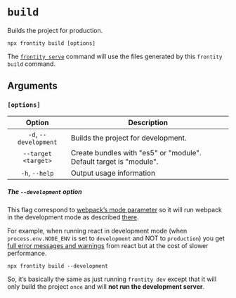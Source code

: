 # `build`

Builds the project for production.

```shell
npx frontity build [options]
```

The [`frontity serve`](serve.md) command will use the files generated by this `frontity build` command. 

## Arguments

### **`[options]`**

|            Option            | Description                                                                                                                                  |
| :--------------------------: | -------------------------------------------------------------------------------------------------------------------------------------------- |
|       `-d`, `--development`       | Builds the project for development.                                                                          |
|        `--target <target>`         | Create bundles with "es5" or "module". Default target is "module".                                                                                      |
| `-h`, `--help`  | Output usage information                                                                                                             |

##### The `--development` option

This flag correspond to [webpack’s mode parameter](https://webpack.js.org/configuration/mode/) so it will run webpack in the development mode as described [there](https://webpack.js.org/configuration/mode/).

For example, when running react in development mode (when `process.env.NODE_ENV` is set to `development` and NOT to `production`) you get [full error messages and warnings](https://reactjs.org/docs/optimizing-performance.html#use-the-production-build) from react but at the cost of slower performance.

```
npx frontity build --development
```

So, it’s basically the same as just running `frontity dev` except that it will only build the project `once` and will **not run the development server**.